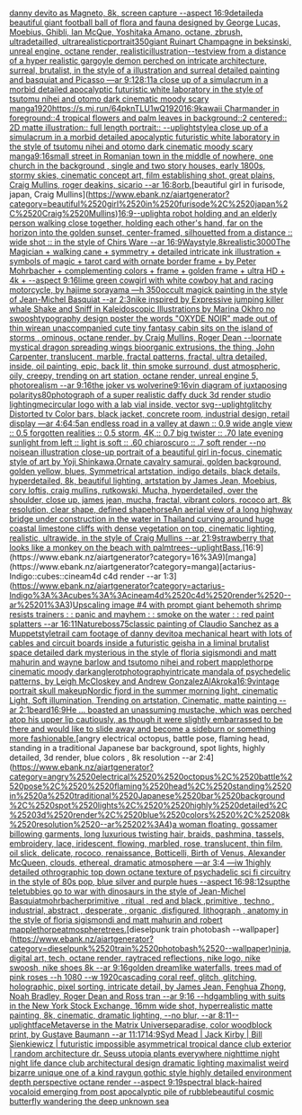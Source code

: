 [danny devito as Magneto, 8k, screen capture --aspect 16:9](https://www.ebank.nz/aiartgenerator?category=danny%2520devito%2520as%2520Magneto%2C%25208k%2C%2520screen%2520capture%2520--aspect%252016%3A9)[detailed](https://www.ebank.nz/aiartgenerator?category=detailed)[a beautiful giant football ball of flora and fauna designed by George Lucas, Moebius, Ghibli, Ian McQue, Yoshitaka Amano, octane, zbrush, ultradetailled, ultrarealistic](https://www.ebank.nz/aiartgenerator?category=a%2520beautiful%2520giant%2520football%2520ball%2520of%2520flora%2520and%2520fauna%2520designed%2520by%2520George%2520Lucas%2C%2520Moebius%2C%2520Ghibli%2C%2520Ian%2520McQue%2C%2520Yoshitaka%2520Amano%2C%2520octane%2C%2520zbrush%2C%2520ultradetailled%2C%2520ultrarealistic)[portrait](https://www.ebank.nz/aiartgenerator?category=portrait)[350](https://www.ebank.nz/aiartgenerator?category=350)[giant Ruinart Champagne in beksinski, unreal engine, octane render, realistic](https://www.ebank.nz/aiartgenerator?category=giant%2520Ruinart%2520Champagne%2520in%2520beksinski%2C%2520unreal%2520engine%2C%2520octane%2520render%2C%2520realistic)[illustration](https://www.ebank.nz/aiartgenerator?category=illustration)[--test](https://www.ebank.nz/aiartgenerator?category=--test)[view from a distance of a hyper realistic gargoyle demon perched on intricate architecture, surreal, brutalist, in the style of a illustration and surreal detailed painting and basquiat and Picasso —ar 9:12](https://www.ebank.nz/aiartgenerator?category=view%2520from%2520a%2520distance%2520of%2520a%2520hyper%2520realistic%2520gargoyle%2520demon%2520perched%2520on%2520intricate%2520architecture%2C%2520surreal%2C%2520brutalist%2C%2520in%2520the%2520style%2520of%2520a%2520illustration%2520and%2520surreal%2520detailed%2520painting%2520and%2520basquiat%2520and%2520Picasso%2520%E2%80%94ar%25209%3A12)[8:11](https://www.ebank.nz/aiartgenerator?category=8%3A11)[a close up of a simulacrum in a morbid detailed apocalyptic futuristic white laboratory in the style of tsutomu nihei and otomo dark cinematic moody scary manga](https://www.ebank.nz/aiartgenerator?category=a%2520close%2520up%2520of%2520a%2520simulacrum%2520in%2520a%2520morbid%2520detailed%2520apocalyptic%2520futuristic%2520white%2520laboratory%2520in%2520the%2520style%2520of%2520tsutomu%2520nihei%2520and%2520otomo%2520dark%2520cinematic%2520moody%2520scary%2520manga)[1920](https://www.ebank.nz/aiartgenerator?category=1920)[<https://s.mj.run/64pknTLU1wQ>](https://www.ebank.nz/aiartgenerator?category=%3Chttps%3A//s.mj.run/64pknTLU1wQ%3E)[1920](https://www.ebank.nz/aiartgenerator?category=1920)[16:9](https://www.ebank.nz/aiartgenerator?category=16%3A9)[kawaii Charmander in foreground::4 tropical flowers and palm leaves in background::2 centered:: 2D matte illustration:: full length portrait:: --uplight](https://www.ebank.nz/aiartgenerator?category=kawaii%2520Charmander%2520in%2520foreground%3A%3A4%2520tropical%2520flowers%2520and%2520palm%2520leaves%2520in%2520background%3A%3A2%2520centered%3A%3A%25202D%2520matte%2520illustration%3A%3A%2520full%2520length%2520portrait%3A%3A%2520--uplight)[style](https://www.ebank.nz/aiartgenerator?category=style)[a close up of a simulacrum in a morbid detailed apocalyptic futuristic white laboratory in the style of tsutomu nihei and otomo dark cinematic moody scary manga](https://www.ebank.nz/aiartgenerator?category=a%2520close%2520up%2520of%2520a%2520simulacrum%2520in%2520a%2520morbid%2520detailed%2520apocalyptic%2520futuristic%2520white%2520laboratory%2520in%2520the%2520style%2520of%2520tsutomu%2520nihei%2520and%2520otomo%2520dark%2520cinematic%2520moody%2520scary%2520manga)[9:16](https://www.ebank.nz/aiartgenerator?category=9%3A16)[small street in Romanian town in the middle of nowhere, one church in the background , single and two story houses, early 1800s, stormy skies, cinematic concept art, film establishing shot, great plains, Craig Mullins, roger deakins, sicario --ar 16:8](https://www.ebank.nz/aiartgenerator?category=small%2520street%2520in%2520Romanian%2520town%2520in%2520the%2520middle%2520of%2520nowhere%2C%2520one%2520church%2520in%2520the%2520background%2520%2C%2520single%2520and%2520two%2520story%2520houses%2C%2520early%25201800s%2C%2520stormy%2520skies%2C%2520cinematic%2520concept%2520art%2C%2520film%2520establishing%2520shot%2C%2520great%2520plains%2C%2520Craig%2520Mullins%2C%2520roger%2520deakins%2C%2520sicario%2520--ar%252016%3A8)[orb.](https://www.ebank.nz/aiartgenerator?category=orb.)[beautiful girl in furisode, japan, Craig Mullins](https://www.ebank.nz/aiartgenerator?category=beautiful%2520girl%2520in%2520furisode%2C%2520japan%2C%2520Craig%2520Mullins)[16:9](https://www.ebank.nz/aiartgenerator?category=16%3A9)[--uplight](https://www.ebank.nz/aiartgenerator?category=--uplight)[a robot holding and an elderly person walking close together, holding each other's hand, far  on the horizon into the golden sunset, center-framed, silhouetted from a distance :: wide shot :: in the style of Chirs Ware --ar 16:9](https://www.ebank.nz/aiartgenerator?category=a%2520robot%2520holding%2520and%2520an%2520elderly%2520person%2520walking%2520close%2520together%2C%2520holding%2520each%2520other%27s%2520hand%2C%2520far%2520%2520on%2520the%2520horizon%2520into%2520the%2520golden%2520sunset%2C%2520center-framed%2C%2520silhouetted%2520from%2520a%2520distance%2520%3A%3A%2520wide%2520shot%2520%3A%3A%2520in%2520the%2520style%2520of%2520Chirs%2520Ware%2520--ar%252016%3A9)[Way](https://www.ebank.nz/aiartgenerator?category=Way)[style,8k](https://www.ebank.nz/aiartgenerator?category=style%2C8k)[realistic](https://www.ebank.nz/aiartgenerator?category=realistic)[3000](https://www.ebank.nz/aiartgenerator?category=3000)[The Magician + walking cane + symmetry + detailed intricate ink illustration + symbols of magic + tarot card with ornate border frame + by Peter Mohrbacher + complementing colors + frame + golden frame + ultra HD + 4k + --aspect 9:16](https://www.ebank.nz/aiartgenerator?category=The%2520Magician%2520%2B%2520walking%2520cane%2520%2B%2520symmetry%2520%2B%2520detailed%2520intricate%2520ink%2520illustration%2520%2B%2520symbols%2520of%2520magic%2520%2B%2520tarot%2520card%2520with%2520ornate%2520border%2520frame%2520%2B%2520by%2520Peter%2520Mohrbacher%2520%2B%2520complementing%2520colors%2520%2B%2520frame%2520%2B%2520golden%2520frame%2520%2B%2520ultra%2520HD%2520%2B%25204k%2520%2B%2520--aspect%25209%3A16)[lime green cowgirl with white cowboy hat and racing motorcycle, by hajime sorayama —h 350](https://www.ebank.nz/aiartgenerator?category=lime%2520green%2520cowgirl%2520with%2520white%2520cowboy%2520hat%2520and%2520racing%2520motorcycle%2C%2520by%2520hajime%2520sorayama%2520%E2%80%94h%2520350)[occult magick painting in the style of Jean-Michel Basquiat --ar 2:3](https://www.ebank.nz/aiartgenerator?category=occult%2520magick%2520painting%2520in%2520the%2520style%2520of%2520Jean-Michel%2520Basquiat%2520--ar%25202%3A3)[nike inspired by Expressive jumping killer whale Shake and Sniff in Kaleidoscopic Illustrations by Marina Okhro no swoosh](https://www.ebank.nz/aiartgenerator?category=nike%2520inspired%2520by%2520Expressive%2520jumping%2520killer%2520whale%2520Shake%2520and%2520Sniff%2520in%2520Kaleidoscopic%2520Illustrations%2520by%2520Marina%2520Okhro%2520no%2520swoosh)[typography design poster the words "OXYDE NOIR" made out of thin wire](https://www.ebank.nz/aiartgenerator?category=typography%2520design%2520poster%2520the%2520words%2520%22OXYDE%2520NOIR%22%2520made%2520out%2520of%2520thin%2520wire)[an unaccompanied cute tiny fantasy cabin sits on the island of storms , ominous, octane render, by Craig Mullins, Roger Dean --lp](https://www.ebank.nz/aiartgenerator?category=an%2520unaccompanied%2520cute%2520tiny%2520fantasy%2520cabin%2520sits%2520on%2520the%2520island%2520of%2520storms%2520%2C%2520ominous%2C%2520octane%2520render%2C%2520by%2520Craig%2520Mullins%2C%2520Roger%2520Dean%2520--lp)[ornate mystical dragon spreading wings bioorganic extrusions, the thing, John Carpenter, translucent, marble, fractal patterns, fractal, ultra detailed, inside, oil painting, epic, back lit, thin smoke surround, dust atmospheric, oily, creepy, trending on art station, octane render, unreal engine 5, photorealism --ar 9:16](https://www.ebank.nz/aiartgenerator?category=ornate%2520mystical%2520dragon%2520spreading%2520wings%2520bioorganic%2520extrusions%2C%2520the%2520thing%2C%2520John%2520Carpenter%2C%2520translucent%2C%2520marble%2C%2520fractal%2520patterns%2C%2520fractal%2C%2520ultra%2520detailed%2C%2520inside%2C%2520oil%2520painting%2C%2520epic%2C%2520back%2520lit%2C%2520thin%2520smoke%2520surround%2C%2520dust%2520atmospheric%2C%2520oily%2C%2520creepy%2C%2520trending%2520on%2520art%2520station%2C%2520octane%2520render%2C%2520unreal%2520engine%25205%2C%2520photorealism%2520--ar%25209%3A16)[the joker vs wolverine](https://www.ebank.nz/aiartgenerator?category=the%2520joker%2520vs%2520wolverine)[9:16](https://www.ebank.nz/aiartgenerator?category=9%3A16)[vin diagram of juxtaposing polaritys](https://www.ebank.nz/aiartgenerator?category=vin%2520diagram%2520of%2520juxtaposing%2520polaritys)[80](https://www.ebank.nz/aiartgenerator?category=80)[photograph of a super realistic daffy duck 3d render studio lighting](https://www.ebank.nz/aiartgenerator?category=photograph%2520of%2520a%2520super%2520realistic%2520daffy%2520duck%25203d%2520render%2520studio%2520lighting)[me](https://www.ebank.nz/aiartgenerator?category=me)[circular logo with a lab vial inside, vector svg](https://www.ebank.nz/aiartgenerator?category=circular%2520logo%2520with%2520a%2520lab%2520vial%2520inside%2C%2520vector%2520svg)[--uplight](https://www.ebank.nz/aiartgenerator?category=--uplight)[glitchy Distorted tv Color bars, black jacket, concrete room, industrial design, retail display —ar 4:6](https://www.ebank.nz/aiartgenerator?category=glitchy%2520Distorted%2520tv%2520Color%2520bars%2C%2520black%2520jacket%2C%2520concrete%2520room%2C%2520industrial%2520design%2C%2520retail%2520display%2520%E2%80%94ar%25204%3A6)[4:5](https://www.ebank.nz/aiartgenerator?category=4%3A5)[an endless road in a valley at dawn :: 0.9 wide angle view :: 0.5 forgotten realities :: 0.5 storm, 4K,:: 0.7 big twister :: .70 late evening sunlight from left :: light is soft :: .60 chiaroscuro  :: .7 soft render --no noise](https://www.ebank.nz/aiartgenerator?category=an%2520endless%2520road%2520in%2520a%2520valley%2520at%2520dawn%2520%3A%3A%25200.9%2520wide%2520angle%2520view%2520%3A%3A%25200.5%2520forgotten%2520realities%2520%3A%3A%25200.5%2520storm%2C%25204K%2C%3A%3A%25200.7%2520big%2520twister%2520%3A%3A%2520.70%2520late%2520evening%2520sunlight%2520from%2520left%2520%3A%3A%2520light%2520is%2520soft%2520%3A%3A%2520.60%2520chiaroscuro%2520%2520%3A%3A%2520.7%2520soft%2520render%2520--no%2520noise)[an illustration close-up portrait of a beautiful girl in-focus, cinematic style of art by Yoji Shinkawa,Ornate cavalry samurai, golden background, golden yellow, blues, Symmetrical artstation, indigo details, black details, hyperdetailed, 8k, beautiful lighting, artstation by James Jean, Moebius, cory loftis, craig mullins, rutkowski, Mucha, hyperdetailed, over the shoulder, close up, james jean, mucha, fractal, vibrant colors, rococo art, 8k resolution, clear shape, defined shape](https://www.ebank.nz/aiartgenerator?category=an%2520illustration%2520close-up%2520portrait%2520of%2520a%2520beautiful%2520girl%2520in-focus%2C%2520cinematic%2520style%2520of%2520art%2520by%2520Yoji%2520Shinkawa%2COrnate%2520cavalry%2520samurai%2C%2520golden%2520background%2C%2520golden%2520yellow%2C%2520blues%2C%2520Symmetrical%2520artstation%2C%2520indigo%2520details%2C%2520black%2520details%2C%2520hyperdetailed%2C%25208k%2C%2520beautiful%2520lighting%2C%2520artstation%2520by%2520James%2520Jean%2C%2520Moebius%2C%2520cory%2520loftis%2C%2520craig%2520mullins%2C%2520rutkowski%2C%2520Mucha%2C%2520hyperdetailed%2C%2520over%2520the%2520shoulder%2C%2520close%2520up%2C%2520james%2520jean%2C%2520mucha%2C%2520fractal%2C%2520vibrant%2520colors%2C%2520rococo%2520art%2C%25208k%2520resolution%2C%2520clear%2520shape%2C%2520defined%2520shape)[horse](https://www.ebank.nz/aiartgenerator?category=horse)[An aerial view of a long highway bridge under construction in the water in Thailand curving around huge coastal limestone cliffs with dense vegetation on top, cinematic lighting, realistic, ultrawide, in the style of Craig Mullins --ar 21:9](https://www.ebank.nz/aiartgenerator?category=An%2520aerial%2520view%2520of%2520a%2520long%2520highway%2520bridge%2520under%2520construction%2520in%2520the%2520water%2520in%2520Thailand%2520curving%2520around%2520huge%2520coastal%2520limestone%2520cliffs%2520with%2520dense%2520vegetation%2520on%2520top%2C%2520cinematic%2520lighting%2C%2520realistic%2C%2520ultrawide%2C%2520in%2520the%2520style%2520of%2520Craig%2520Mullins%2520--ar%252021%3A9)[strawberry that looks like a monkey on the beach with palmtrees](https://www.ebank.nz/aiartgenerator?category=strawberry%2520that%2520looks%2520like%2520a%2520monkey%2520on%2520the%2520beach%2520with%2520palmtrees)[--uplight](https://www.ebank.nz/aiartgenerator?category=--uplight)[Bass.](https://www.ebank.nz/aiartgenerator?category=Bass.)[16:9](https://www.ebank.nz/aiartgenerator?category=16%3A9)[manga](https://www.ebank.nz/aiartgenerator?category=manga)[actarius-Indigo::cubes::cineam4d c4d render --ar 1:3](https://www.ebank.nz/aiartgenerator?category=actarius-Indigo%3A%3Acubes%3A%3Acineam4d%2520c4d%2520render%2520--ar%25201%3A3)[Upscaling image #4 with prompt ](https://www.ebank.nz/aiartgenerator?category=Upscaling%2520image%2520%234%2520with%2520prompt%2520)[giant behemoth shrimp resists trainers : : panic and mayhem : : smoke on the water : : red paint splatters --ar 16:11](https://www.ebank.nz/aiartgenerator?category=giant%2520behemoth%2520shrimp%2520resists%2520trainers%2520%3A%2520%3A%2520panic%2520and%2520mayhem%2520%3A%2520%3A%2520smoke%2520on%2520the%2520water%2520%3A%2520%3A%2520red%2520paint%2520splatters%2520--ar%252016%3A11)[Nature](https://www.ebank.nz/aiartgenerator?category=Nature)[boss](https://www.ebank.nz/aiartgenerator?category=boss)[75](https://www.ebank.nz/aiartgenerator?category=75)[classic painting of Claudio Sanchez as a Muppet](https://www.ebank.nz/aiartgenerator?category=classic%2520painting%2520of%2520Claudio%2520Sanchez%2520as%2520a%2520Muppet)[style](https://www.ebank.nz/aiartgenerator?category=style)[trail cam footage of danny devito](https://www.ebank.nz/aiartgenerator?category=trail%2520cam%2520footage%2520of%2520danny%2520devito)[a mechanical heart with lots of cables and circuit boards inside a futuristic geisha in a liminal brutalist space detailed dark mysterious in the style of floria sigismondi and matt mahurin and wayne barlow and tsutomo nihei and robert mapplethorpe cinematic moody dark](https://www.ebank.nz/aiartgenerator?category=a%2520mechanical%2520heart%2520with%2520lots%2520of%2520cables%2520and%2520circuit%2520boards%2520inside%2520a%2520futuristic%2520geisha%2520in%2520a%2520liminal%2520brutalist%2520space%2520detailed%2520dark%2520mysterious%2520in%2520the%2520style%2520of%2520floria%2520sigismondi%2520and%2520matt%2520mahurin%2520and%2520wayne%2520barlow%2520and%2520tsutomo%2520nihei%2520and%2520robert%2520mapplethorpe%2520cinematic%2520moody%2520dark)[angle](https://www.ebank.nz/aiartgenerator?category=angle)[rot](https://www.ebank.nz/aiartgenerator?category=rot)[photography](https://www.ebank.nz/aiartgenerator?category=photography)[intricate mandala of psychedelic patterns, by Leigh McCloskey and Andrew Gonzalez](https://www.ebank.nz/aiartgenerator?category=intricate%2520mandala%2520of%2520psychedelic%2520patterns%2C%2520by%2520Leigh%2520McCloskey%2520and%2520Andrew%2520Gonzalez)[AlAkroka](https://www.ebank.nz/aiartgenerator?category=AlAkroka)[16:9](https://www.ebank.nz/aiartgenerator?category=16%3A9)[vintage portrait skull makeup](https://www.ebank.nz/aiartgenerator?category=vintage%2520portrait%2520skull%2520makeup)[](https://www.ebank.nz/aiartgenerator?category=)[Nordic fjord in the summer morning light, cinematic Light, Soft illumination, Trending on artstation, Cinematic, matte painting --ar 2:1](https://www.ebank.nz/aiartgenerator?category=Nordic%2520fjord%2520in%2520the%2520summer%2520morning%2520light%2C%2520cinematic%2520Light%2C%2520Soft%2520illumination%2C%2520Trending%2520on%2520artstation%2C%2520Cinematic%2C%2520matte%2520painting%2520--ar%25202%3A1)[beard](https://www.ebank.nz/aiartgenerator?category=beard)[16:9](https://www.ebank.nz/aiartgenerator?category=16%3A9)[He ... boasted an unassuming mustache, which was perched atop his upper lip cautiously, as though it were slightly embarrassed to be there and would like to slide away and become a sideburn or something more fashionable.](https://www.ebank.nz/aiartgenerator?category=He%2520...%2520boasted%2520an%2520unassuming%2520mustache%2C%2520which%2520was%2520perched%2520atop%2520his%2520upper%2520lip%2520cautiously%2C%2520as%2520though%2520it%2520were%2520slightly%2520embarrassed%2520to%2520be%2520there%2520and%2520would%2520like%2520to%2520slide%2520away%2520and%2520become%2520a%2520sideburn%2520or%2520something%2520more%2520fashionable.)[angry electrical  octopus, battle pose,  flaming head, standing in a traditional Japanese bar background, spot lights,  highly detailed, 3d render, blue colors , 8k resolution --ar 2:4](https://www.ebank.nz/aiartgenerator?category=angry%2520electrical%2520%2520octopus%2C%2520battle%2520pose%2C%2520%2520flaming%2520head%2C%2520standing%2520in%2520a%2520traditional%2520Japanese%2520bar%2520background%2C%2520spot%2520lights%2C%2520%2520highly%2520detailed%2C%25203d%2520render%2C%2520blue%2520colors%2520%2C%25208k%2520resolution%2520--ar%25202%3A4)[a woman floating, gossamer billowing garments, long luxurious twisting hair, braids, pashmina, tassels, embroidery, lace, iridescent, flowing, marbled, rose, translucent, thin film, oil slick, delicate, rococo, renaissance, Botticelli, Birth of Venus, Alexander McQueen, clouds, ethereal, dramatic atmosphere —ar 3:4 —iw 1](https://www.ebank.nz/aiartgenerator?category=a%2520woman%2520floating%2C%2520gossamer%2520billowing%2520garments%2C%2520long%2520luxurious%2520twisting%2520hair%2C%2520braids%2C%2520pashmina%2C%2520tassels%2C%2520embroidery%2C%2520lace%2C%2520iridescent%2C%2520flowing%2C%2520marbled%2C%2520rose%2C%2520translucent%2C%2520thin%2520film%2C%2520oil%2520slick%2C%2520delicate%2C%2520rococo%2C%2520renaissance%2C%2520Botticelli%2C%2520Birth%2520of%2520Venus%2C%2520Alexander%2520McQueen%2C%2520clouds%2C%2520ethereal%2C%2520dramatic%2520atmosphere%2520%E2%80%94ar%25203%3A4%2520%E2%80%94iw%25201)[highly detailed othrographic top down octane texture of psychadelic sci fi circuitry in the style of 80s pop, blue silver and purple hues --aspect 16:9](https://www.ebank.nz/aiartgenerator?category=highly%2520detailed%2520othrographic%2520top%2520down%2520octane%2520texture%2520of%2520psychadelic%2520sci%2520fi%2520circuitry%2520in%2520the%2520style%2520of%252080s%2520pop%2C%2520blue%2520silver%2520and%2520purple%2520hues%2520--aspect%252016%3A9)[8:12](https://www.ebank.nz/aiartgenerator?category=8%3A12)[sup](https://www.ebank.nz/aiartgenerator?category=sup)[the teletubbies go to war with dinosaurs in the style of Jean-Michel Basquiat](https://www.ebank.nz/aiartgenerator?category=the%2520teletubbies%2520go%2520to%2520war%2520with%2520dinosaurs%2520in%2520the%2520style%2520of%2520Jean-Michel%2520Basquiat)[mohrbacher](https://www.ebank.nz/aiartgenerator?category=mohrbacher)[primitive , ritual , red and black ,primitive , techno , industrial, abstract , desperate , organic ,disfigured, lithograph , anatomy in the style of floria sigismondi and matt mahurin and robert mapplethorpe](https://www.ebank.nz/aiartgenerator?category=primitive%2520%2C%2520ritual%2520%2C%2520red%2520and%2520black%2520%2Cprimitive%2520%2C%2520techno%2520%2C%2520industrial%2C%2520abstract%2520%2C%2520desperate%2520%2C%2520organic%2520%2Cdisfigured%2C%2520lithograph%2520%2C%2520anatomy%2520in%2520the%2520style%2520of%2520floria%2520sigismondi%2520and%2520matt%2520mahurin%2520and%2520robert%2520mapplethorpe)[atmosphere](https://www.ebank.nz/aiartgenerator?category=atmosphere)[trees.](https://www.ebank.nz/aiartgenerator?category=trees.)[dieselpunk train photobash --wallpaper](https://www.ebank.nz/aiartgenerator?category=dieselpunk%2520train%2520photobash%2520--wallpaper)[ninja, digital art, tech, octane render, raytraced reflections, nike logo, nike swoosh, nike shoes 8k --ar 9:16](https://www.ebank.nz/aiartgenerator?category=ninja%2C%2520digital%2520art%2C%2520tech%2C%2520octane%2520render%2C%2520raytraced%2520reflections%2C%2520nike%2520logo%2C%2520nike%2520swoosh%2C%2520nike%2520shoes%25208k%2520--ar%25209%3A16)[golden dreamlike waterfalls, trees mad of pink roses --h 1080 --w 1920](https://www.ebank.nz/aiartgenerator?category=golden%2520dreamlike%2520waterfalls%2C%2520trees%2520mad%2520of%2520pink%2520roses%2520--h%25201080%2520--w%25201920)[cascading coral reef, glitch, glitching, holographic, pixel sorting, intricate detail, by James Jean, Fenghua Zhong, Noah Bradley, Roger Dean and Ross tran --ar 9:16 --hd](https://www.ebank.nz/aiartgenerator?category=cascading%2520coral%2520reef%2C%2520glitch%2C%2520glitching%2C%2520holographic%2C%2520pixel%2520sorting%2C%2520intricate%2520detail%2C%2520by%2520James%2520Jean%2C%2520Fenghua%2520Zhong%2C%2520Noah%2520Bradley%2C%2520Roger%2520Dean%2520and%2520Ross%2520tran%2520--ar%25209%3A16%2520--hd)[gambling with suits in the New York Stock Exchange, 16mm wide shot, hyperrealistic matte painting, 8k, cinematic, dramatic lighting, --no blur, --ar 8:11](https://www.ebank.nz/aiartgenerator?category=gambling%2520with%2520suits%2520in%2520the%2520New%2520York%2520Stock%2520Exchange%2C%252016mm%2520wide%2520shot%2C%2520hyperrealistic%2520matte%2520painting%2C%25208k%2C%2520cinematic%2C%2520dramatic%2520lighting%2C%2520--no%2520blur%2C%2520--ar%25208%3A11)[--uplight](https://www.ebank.nz/aiartgenerator?category=--uplight)[face](https://www.ebank.nz/aiartgenerator?category=face)[Metaverse in the Matrix Universe](https://www.ebank.nz/aiartgenerator?category=Metaverse%2520in%2520the%2520Matrix%2520Universe)[paradise, color woodblock print, by Gustave Baumann --ar 11:17](https://www.ebank.nz/aiartgenerator?category=paradise%2C%2520color%2520woodblock%2520print%2C%2520by%2520Gustave%2520Baumann%2520--ar%252011%3A17)[14:9](https://www.ebank.nz/aiartgenerator?category=14%3A9)[Syd Mead | Jack Kirby | Bill Sienkiewicz | futuristic impossible asymmetrical tropical dance club exterior | random architecture dr. Seuss utopia plants everywhere nighttime night night life dance club architectural design dramatic lighting maximalist weird bizarre unique one of a kind raygun gothic style highly detailed environment depth perspective octane render --aspect 9:19](https://www.ebank.nz/aiartgenerator?category=Syd%2520Mead%2520%7C%2520Jack%2520Kirby%2520%7C%2520Bill%2520Sienkiewicz%2520%7C%2520futuristic%2520impossible%2520asymmetrical%2520tropical%2520dance%2520club%2520exterior%2520%7C%2520random%2520architecture%2520dr.%2520Seuss%2520utopia%2520plants%2520everywhere%2520nighttime%2520night%2520night%2520life%2520dance%2520club%2520architectural%2520design%2520dramatic%2520lighting%2520maximalist%2520weird%2520bizarre%2520unique%2520one%2520of%2520a%2520kind%2520raygun%2520gothic%2520style%2520highly%2520detailed%2520environment%2520depth%2520perspective%2520octane%2520render%2520--aspect%25209%3A19)[spectral black-haired vocaloid emerging from post apocalyptic pile of rubble](https://www.ebank.nz/aiartgenerator?category=spectral%2520black-haired%2520vocaloid%2520emerging%2520from%2520post%2520apocalyptic%2520pile%2520of%2520rubble)[beautiful cosmic butterfly wandering the deep unknown sea](https://www.ebank.nz/aiartgenerator?category=beautiful%2520cosmic%2520butterfly%2520wandering%2520the%2520deep%2520unknown%2520sea)